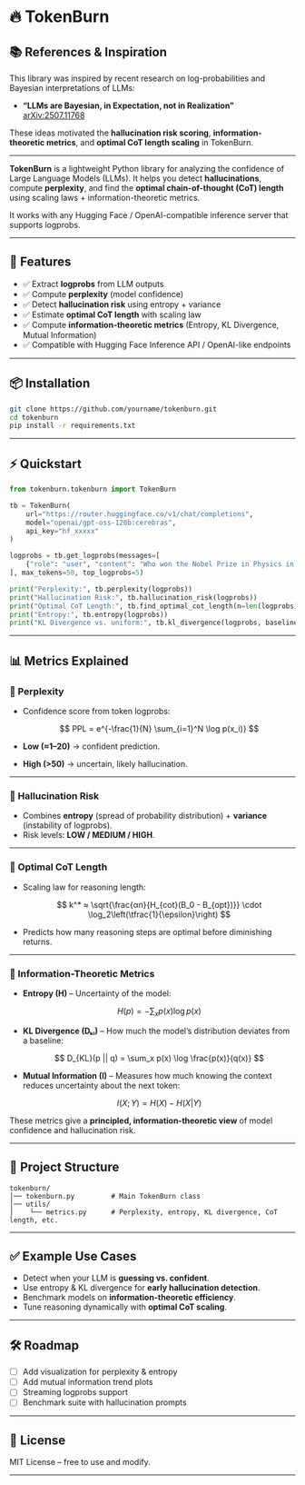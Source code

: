 # 🔥 TokenBurn

## 📚 References & Inspiration

This library was inspired by recent research on log-probabilities and Bayesian interpretations of LLMs:

* **“LLMs are Bayesian, in Expectation, not in Realization”**
  [arXiv:2507.11768](https://arxiv.org/pdf/2507.11768)

These ideas motivated the **hallucination risk scoring**, **information-theoretic metrics**, and **optimal CoT length scaling** in TokenBurn.

---

**TokenBurn** is a lightweight Python library for analyzing the confidence of Large Language Models (LLMs).
It helps you detect **hallucinations**, compute **perplexity**, and find the **optimal chain-of-thought (CoT) length** using scaling laws + information-theoretic metrics.

It works with any Hugging Face / OpenAI-compatible inference server that supports logprobs.

---

## 🚀 Features

* ✅ Extract **logprobs** from LLM outputs
* ✅ Compute **perplexity** (model confidence)
* ✅ Detect **hallucination risk** using entropy + variance
* ✅ Estimate **optimal CoT length** with scaling law
* ✅ Compute **information-theoretic metrics** (Entropy, KL Divergence, Mutual Information)
* ✅ Compatible with Hugging Face Inference API / OpenAI-like endpoints

---

## 📦 Installation

```bash
git clone https://github.com/yourname/tokenburn.git
cd tokenburn
pip install -r requirements.txt
```
---

## ⚡ Quickstart

```python
from tokenburn.tokenburn import TokenBurn

tb = TokenBurn(
    url="https://router.huggingface.co/v1/chat/completions",
    model="openai/gpt-oss-120b:cerebras",
    api_key="hf_xxxxx"
)

logprobs = tb.get_logprobs(messages=[
    {"role": "user", "content": "Who won the Nobel Prize in Physics in 2029?"}
], max_tokens=50, top_logprobs=5)

print("Perplexity:", tb.perplexity(logprobs))
print("Hallucination Risk:", tb.hallucination_risk(logprobs))
print("Optimal CoT Length:", tb.find_optimal_cot_length(n=len(logprobs), epsilon=0.9))
print("Entropy:", tb.entropy(logprobs))
print("KL Divergence vs. uniform:", tb.kl_divergence(logprobs, baseline="uniform"))
```

---

## 📊 Metrics Explained

### 🔹 Perplexity

* Confidence score from token logprobs:

  $$
  PPL = e^{-\frac{1}{N} \sum_{i=1}^N \log p(x_i)}
  $$
* **Low (≈1–20)** → confident prediction.
* **High (>50)** → uncertain, likely hallucination.

---

### 🔹 Hallucination Risk

* Combines **entropy** (spread of probability distribution) + **variance** (instability of logprobs).
* Risk levels: **LOW / MEDIUM / HIGH**.

---

### 🔹 Optimal CoT Length

* Scaling law for reasoning length:

  $$
  k^* ≈ \sqrt{\frac{αn}{H_{cot}(B_0 - B_{opt})}} \cdot \log_2\left(\tfrac{1}{\epsilon}\right)
  $$
* Predicts how many reasoning steps are optimal before diminishing returns.

---

### 🔹 Information-Theoretic Metrics

* **Entropy (H)** – Uncertainty of the model:

  $$
  H(p) = -\sum_x p(x) \log p(x)
  $$

* **KL Divergence (Dₖₗ)** – How much the model’s distribution deviates from a baseline:

  $$
  D_{KL}(p || q) = \sum_x p(x) \log \frac{p(x)}{q(x)}
  $$

* **Mutual Information (I)** – Measures how much knowing the context reduces uncertainty about the next token:

  $$
  I(X;Y) = H(X) - H(X|Y)
  $$

These metrics give a **principled, information-theoretic view** of model confidence and hallucination risk.

---

## 📂 Project Structure

```
tokenburn/
│── tokenburn.py         # Main TokenBurn class
│── utils/
│    └── metrics.py      # Perplexity, entropy, KL divergence, CoT length, etc.
```

---

## ✅ Example Use Cases

* Detect when your LLM is **guessing vs. confident**.
* Use entropy & KL divergence for **early hallucination detection**.
* Benchmark models on **information-theoretic efficiency**.
* Tune reasoning dynamically with **optimal CoT scaling**.

---

## 🛠 Roadmap

* [ ] Add visualization for perplexity & entropy
* [ ] Add mutual information trend plots
* [ ] Streaming logprobs support
* [ ] Benchmark suite with hallucination prompts

---

## 📜 License

MIT License – free to use and modify.

---
